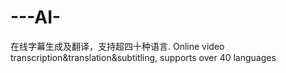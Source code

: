 # ---AI-
在线字幕生成及翻译，支持超四十种语言.  Online video transcription&amp;translation&amp;subtitling, supports over 40 languages 
